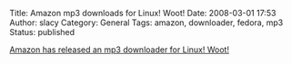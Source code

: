 Title: Amazon mp3 downloads for Linux!  Woot!
Date: 2008-03-01 17:53
Author: slacy
Category: General
Tags: amazon, downloader, fedora, mp3
Status: published

[Amazon has released an mp3 downloader for Linux!
Woot!](http://www.amazon.com/gp/dmusic/help/amd.html)
